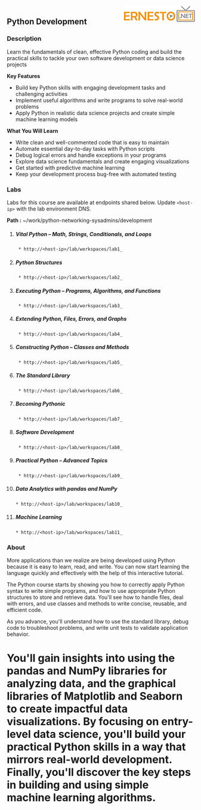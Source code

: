 <img align="right" src="./logo.png">

<h2><span style="color:red;"></span> Python Development</h2>

### Description

Learn the fundamentals of clean, effective Python coding and build the practical skills to tackle your own software development or data science projects

**Key Features**

- Build key Python skills with engaging development tasks and challenging activities
- Implement useful algorithms and write programs to solve real-world problems
- Apply Python in realistic data science projects and create simple machine learning models

**What You Will Learn**

- Write clean and well-commented code that is easy to maintain
- Automate essential day-to-day tasks with Python scripts
- Debug logical errors and handle exceptions in your programs
- Explore data science fundamentals and create engaging visualizations
- Get started with predictive machine learning
- Keep your development process bug-free with automated testing

### Labs

Labs for this course are available at endpoints shared below. Update `<host-ip>` with the lab environment DNS.

**Path :** ~/work/python-networking-sysadmins/development

1. ##### Vital Python – Math, Strings, Conditionals, and Loops
		* http://<host-ip>/lab/workspaces/lab1_
2. ##### Python Structures
		* http://<host-ip>/lab/workspaces/lab2_
3. ##### Executing Python – Programs, Algorithms, and Functions
		* http://<host-ip>/lab/workspaces/lab3_
4. ##### Extending Python, Files, Errors, and Graphs
		* http://<host-ip>/lab/workspaces/lab4_
5. ##### Constructing Python – Classes and Methods
		* http://<host-ip>/lab/workspaces/lab5_
6. ##### The Standard Library
		* http://<host-ip>/lab/workspaces/lab6_
7. #####  Becoming Pythonic
		* http://<host-ip>/lab/workspaces/lab7_
8. ##### Software Development
		* http://<host-ip>/lab/workspaces/lab8_
9. ##### Practical Python – Advanced Topics
		* http://<host-ip>/lab/workspaces/lab9_
10. ##### Data Analytics with pandas and NumPy
		* http://<host-ip>/lab/workspaces/lab10_
11. ##### Machine Learning
		* http://<host-ip>/lab/workspaces/lab11_

### About


More applications than we realize are being developed using Python because it is easy to learn, read, and write. You can now start learning the language quickly and effectively with the help of this interactive tutorial.

The Python course starts by showing you how to correctly apply Python syntax to write simple programs, and how to use appropriate Python structures to store and retrieve data. You'll see how to handle files, deal with errors, and use classes and methods to write concise, reusable, and efficient code.

As you advance, you'll understand how to use the standard library, debug code to troubleshoot problems, and write unit tests to validate application behavior.

You'll gain insights into using the pandas and NumPy libraries for analyzing data, and the graphical libraries of Matplotlib and Seaborn to create impactful data visualizations. By focusing on entry-level data science, you'll build your practical Python skills in a way that mirrors real-world development. Finally, you'll discover the key steps in building and using simple machine learning algorithms.
=